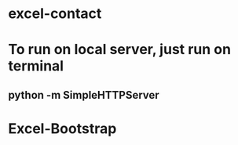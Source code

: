 # excel-contact

# To run on local server, just run on terminal

## python -m SimpleHTTPServer
# Excel-Bootstrap
